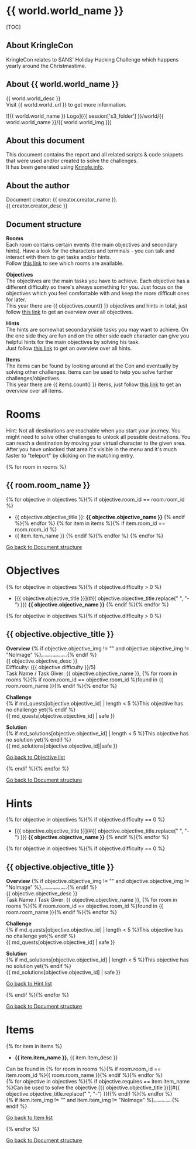 # {{ world.world_name }}

[TOC]

## About KringleCon

KringleCon relates to SANS' Holiday Hacking Challenge which happens yearly around the Christmastime.

## About {{ world.world_name }}

{{ world.world_desc }}  
Visit {{ world.world_url }} to get more information.

![{{ world.world_name }} Logo]({{ session['s3_folder'] }}/world/{{ world.world_name }}/{{ world.world_img }})

## About this document

This document contains the report and all related scripts & code snippets that were used and/or created to solve the challenges.  
It has been generated using [Kringle.info](https://kringle.info).

## About the author

Document creator: {{ creator.creator_name }}.  
{{ creator.creator_desc }}

## Document structure

**Rooms**   
Each room contains certain events (the main objectives and secondary hints). Have a look for the characters and terminals - you can talk and interact with them to get tasks and/or hints.  
Follow [this link](#Rooms) to see which rooms are available.

**Objectives**   
The objectives are the main tasks you have to achieve. Each objective has a different difficulty so there's always something for you. Just focus on the objectives which you feel comfortable with and keep the more difficult ones for later.  
This year there are {{ objectives.count() }} objectives and hints in total, just follow [this link](#Objectives) to get an overview over all objectives.

**Hints**   
The hints are somewhat secondary/side tasks you may want to achieve. On the one side they are fun and on the other side each character can give you helpful hints for the main objectives by solving his task.  
Just follow [this link](#Hints) to get an overview over all hints.

**Items**   
The items can be found by looking around at the Con and eventually by solving other challenges. Items can be used to help you solve further challenges/objectives.  
This year there are {{ items.count() }} items, just follow [this link](#Items) to get an overview over all items.

# Rooms

Hint: Not all destinations are reachable when you start your journey. You might need to solve other challenges to unlock all possible destinations. You can reach a destination by moving your virtual character to the given area. After you have unlocked that area it's visible in the menu and it's much faster to "teleport" by clicking on the matching entry.

{% for room in rooms %}
## {{ room.room_name }}

{% for objective in objectives %}{% if objective.room_id == room.room_id %}
* {{ objective.objective_title }}: **{{ objective.objective_name }}**
{% endif %}{% endfor %}
{% for item in items %}{% if item.room_id == room.room_id %}
* {{ item.item_name }}
{% endif %}{% endfor %}
{% endfor %}

[Go back to Document structure](#Document-structure)

# Objectives

{% for objective in objectives %}{% if objective.difficulty > 0 %}
* [{{ objective.objective_title }}](#{{ objective.objective_title.replace(" ", "-") }}) **{{ objective.objective_name }}** 
{% endif %}{% endfor %}

{% for objective in objectives %}{% if objective.difficulty > 0 %}
## {{ objective.objective_title }}

**Overview**
{% if objective.objective_img != "" and objective.objective_img != "NoImage" %}<img src="{{ session['s3_folder'] }}/world/{{ world.world_name }}/{{ objective.objective_img }}" alt="{{ objective.objective_name }}" style="zoom: 33%;" />{% endif %}  
{{ objective.objective_desc }}  
Difficulty: ({{ objective.difficulty }}/5)   
Task Name / Task Giver: {{ objective.objective_name }}, {% for room in rooms %}{% if room.room_id == objective.room_id %}found in {{ room.room_name }}{% endif %}{% endfor %}   

**Challenge**   
{% if md_quests[objective.objective_id] | length < 5 %}This objective has no challenge yet{% endif %}   
{{ md_quests[objective.objective_id] | safe }}   

**Solution**   
{% if md_solutions[objective.objective_id] | length < 5 %}This objective has no solution yet{% endif %}   
{{ md_solutions[objective.objective_id]|safe }}

[Go back to Objective list](#Objectives)

{% endif %}{% endfor %}

[Go back to Document structure](#Document-structure)

# Hints

{% for objective in objectives %}{% if objective.difficulty == 0 %}
* [{{ objective.objective_title }}](#{{ objective.objective_title.replace(" ", "-") }}) **{{ objective.objective_name }}** 
{% endif %}{% endfor %}

{% for objective in objectives %}{% if objective.difficulty == 0 %}
## {{ objective.objective_title }}

**Overview**
{% if objective.objective_img != "" and objective.objective_img != "NoImage" %}<img src="{{ session['s3_folder'] }}/world/{{ world.world_name }}/{{ objective.objective_img }}" alt="{{ objective.objective_name }}" style="zoom: 33%;" />{% endif %}  
{{ objective.objective_desc }}  
Task Name / Task Giver: {{ objective.objective_name }}, {% for room in rooms %}{% if room.room_id == objective.room_id %}found in {{ room.room_name }}{% endif %}{% endfor %}   

**Challenge**   
{% if md_quests[objective.objective_id] | length < 5 %}This objective has no challenge yet{% endif %}   
{{ md_quests[objective.objective_id] | safe }}   

**Solution**   
{% if md_solutions[objective.objective_id] | length < 5 %}This objective has no solution yet{% endif %}   
{{ md_solutions[objective.objective_id] | safe }}

[Go back to Hint list](#Hints)

{% endif %}{% endfor %}

[Go back to Document structure](#Document-structure)

# Items

{% for item in items %}
* **{{ item.item_name }}**, {{ item.item_desc }}

Can be found in {% for room in rooms %}{% if room.room_id == item.room_id %}{{ room.room_name }}{% endif %}{% endfor %}   
{% for objective in objectives %}{% if objective.requires == item.item_name %}Can be used to solve the objective [{{ objective.objective_title }}](#{{ objective.objective_title.replace(" ", "-") }}){% endif %}{% endfor %}   
{% if item.item_img != "" and item.item_img != "NoImage" %}<img src="{{ session['s3_folder'] }}/world/{{ world.world_name }}/{{ item.item_img }}" alt="{{ item.item_name }}" style="zoom: 33%;" />{% endif %}

[Go back to Item list](#Items)

{% endfor %}

[Go back to Document structure](#Document-structure)
